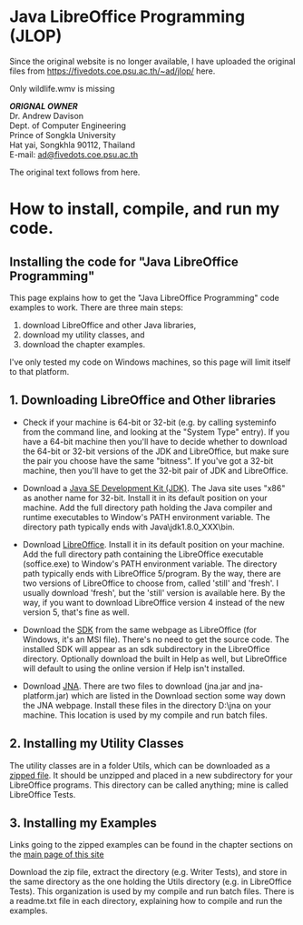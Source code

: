 # Java LibreOffice Programming (JLOP)
Since the original website is no longer available, I have uploaded the original files from https://fivedots.coe.psu.ac.th/~ad/jlop/ here.

Only wildlife.wmv is missing

***ORIGNAL OWNER***   
Dr. Andrew Davison  
Dept. of Computer Engineering  
Prince of Songkla University  
Hat yai, Songkhla 90112, Thailand  
E-mail: ad@fivedots.coe.psu.ac.th  


The original text follows from here.

# How to install, compile, and run my code.

## Installing the code for "Java LibreOffice Programming"

 

This page explains how to get the "Java LibreOffice Programming" code examples to work. There are three main steps:

1. download LibreOffice and other Java libraries,
2. download my utility classes, and
3. download the chapter examples.

I've only tested my code on Windows machines, so this page will limit itself to that platform.

## 1. Downloading LibreOffice and Other libraries

+ Check if your machine is 64-bit or 32-bit (e.g. by calling systeminfo from the command line, and looking at the "System Type" entry). If you have a 64-bit machine then you'll have to decide whether to download the 64-bit or 32-bit versions of the JDK and LibreOffice, but make sure the pair you choose have the same "bitness". If you've got a 32-bit machine, then you'll have to get the 32-bit pair of JDK and LibreOffice.

+ Download a [Java SE Development Kit (JDK)](http://www.oracle.com/technetwork/java/javase/downloads/jdk8-downloads-2133151.html). The Java site uses "x86" as another name for 32-bit. Install it in its default position on your machine. Add the full directory path holding the Java compiler and runtime executables to Window's PATH environment variable. The directory path typically ends with Java\jdk1.8.0_XXX\bin.

+ Download [LibreOffice](https://www.libreoffice.org/download/libreoffice-fresh/). Install it in its default position on your machine. Add the full directory path containing the LibreOffice executable (soffice.exe) to Window's PATH environment variable. The directory path typically ends with LibreOffice 5/program.
  By the way, there are two versions of LibreOffice to choose from, called 'still' and 'fresh'. I usually download 'fresh', but the 'still' version is available here. By the way, if you want to download LibreOffice version 4 instead of the new version 5, that's fine as well.

+ Download the [SDK](https://www.libreoffice.org/download/libreoffice-fresh/) from the same webpage as LibreOffice (for Windows, it's an MSI file). There's no need to get the source code. The installed SDK will appear as an sdk subdirectory in the LibreOffice directory. Optionally download the built in Help as well, but LibreOffice will default to using the online version if Help isn't installed.

+ Download [JNA](https://github.com/java-native-access/jna). There are two files to download (jna.jar and jna-platform.jar) which are listed in the Download section some way down the JNA webpage. Install these files in the directory D:\jna on your machine. This location is used by my compile and run batch files.


## 2. Installing my Utility Classes

The utility classes are in a folder Utils, which can be downloaded as a [zipped file](/Utils). It should be unzipped and placed in a new subdirectory for your LibreOffice programs. This directory can be called anything; mine is called LibreOffice Tests.

## 3. Installing my Examples

Links going to the zipped examples can be found in the chapter sections on the [main page of this site](Examples.md)

Download the zip file, extract the directory (e.g. Writer Tests), and store in the same directory as the one holding the Utils directory (e.g. in LibreOffice Tests). This organization is used by my compile and run batch files. There is a readme.txt file in each directory, explaining how to compile and run the examples.
